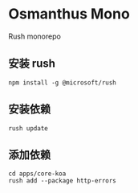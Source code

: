 # Osmanthus Mono

Rush monorepo


## 安装 rush
```shell
npm install -g @microsoft/rush
```

## 安装依赖
```shell
rush update
```

## 添加依赖
```shell
cd apps/core-koa
rush add --package http-errors
```
